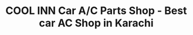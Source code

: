 ---
title: "COOL INN Car A/C Parts Shop - Best car AC Shop in Karachi"
url: /karachi/cool-inn-car-a-c-parts-shop-best-car-ac-shop-in-karachi/
shop: shop
---